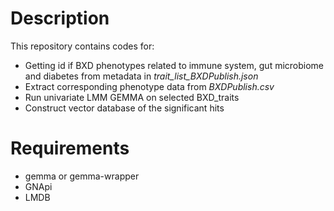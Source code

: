 # Description
This repository contains codes for:
- Getting id if BXD phenotypes related to immune system, gut microbiome and diabetes from metadata in *trait_list_BXDPublish.json*
- Extract corresponding phenotype data from *BXDPublish.csv*
- Run univariate LMM GEMMA on selected BXD_traits
- Construct vector database of the significant hits

# Requirements
- gemma or gemma-wrapper
- GNApi
- LMDB

